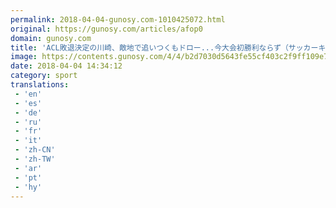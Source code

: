 ```yaml
---
permalink: 2018-04-04-gunosy.com-1010425072.html
original: https://gunosy.com/articles/afop0
domain: gunosy.com
title: 'ACL敗退決定の川崎、敵地で追いつくもドロー...今大会初勝利ならず（サッカーキング） - グノシー'
image: https://contents.gunosy.com/4/4/b2d7030d5643fe55cf403c2f9ff109e7_content.jpg
date: 2018-04-04 14:34:12
category: sport
translations: 
 - 'en'
 - 'es'
 - 'de'
 - 'ru'
 - 'fr'
 - 'it'
 - 'zh-CN'
 - 'zh-TW'
 - 'ar'
 - 'pt'
 - 'hy'
---
```


